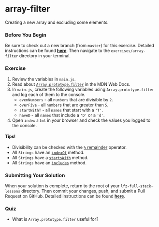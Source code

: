 # array-filter

Creating a new array and excluding some elements.

### Before You Begin

Be sure to check out a new branch (from `master`) for this exercise. Detailed instructions can be found [**here**](../../guides/before-each-exercise.md). Then navigate to the `exercises/array-filter` directory in your terminal.

### Exercise

1. Review the variables in `main.js`.
2. Read about [`Array.prototype.filter`](https://developer.mozilla.org/en-US/docs/Web/JavaScript/Reference/Global_Objects/Array/filter) in the MDN Web Docs.
3. In `main.js`, create the following variables using `Array.prototype.filter` and log each of them to the console.
    - `evenNumbers` - all `numbers` that are divisible by `2`.
    - `overFive` - all `numbers` that are greater than `5`.
    - `startWithT` - all `names` that start with a `'T'`.
    - `haveD` - all `names` that include a `'D'` or a `'d'`.
4. Open `index.html` in your browser and check the values you logged to the console.

#### Tips!

- Divisibility can be checked with the [`%` remainder](https://developer.mozilla.org/en-US/docs/Web/JavaScript/Reference/Operators/Arithmetic_Operators#Remainder_()) operator.
- All `Strings` have an [`indexOf`](https://developer.mozilla.org/en-US/docs/Web/JavaScript/Reference/Global_Objects/String/indexOf) method.
- All `Strings` have a [`startsWith`](https://developer.mozilla.org/en-US/docs/Web/JavaScript/Reference/Global_Objects/String/startsWith) method.
- All `Strings` have an [`includes`](https://developer.mozilla.org/en-US/docs/Web/JavaScript/Reference/Global_Objects/String/includes) method.


### Submitting Your Solution

When your solution is complete, return to the root of your `lfz-full-stack-lessons` directory. Then commit your changes, push, and submit a Pull Request on GitHub. Detailed instructions can be found [**here**](../../guides/after-each-exercise.md).

### Quiz

- What is `Array.prototype.filter` useful for?
